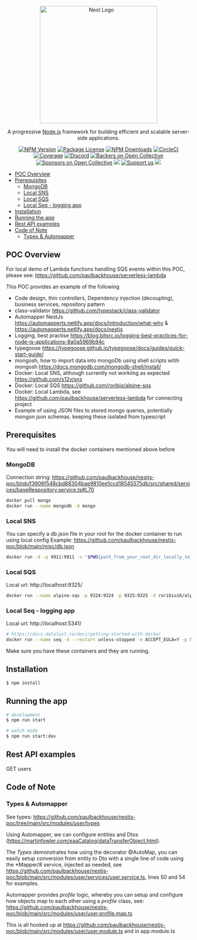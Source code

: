<p align="center">
  <a href="http://nestjs.com/" target="blank"><img src="https://nestjs.com/img/logo_text.svg" width="320" alt="Nest Logo" /></a>
</p>

[circleci-image]: https://img.shields.io/circleci/build/github/nestjs/nest/master?token=abc123def456
[circleci-url]: https://circleci.com/gh/nestjs/nest

  <p align="center">A progressive <a href="http://nodejs.org" target="_blank">Node.js</a> framework for building efficient and scalable server-side applications.</p>
    <p align="center">
<a href="https://www.npmjs.com/~nestjscore" target="_blank"><img src="https://img.shields.io/npm/v/@nestjs/core.svg" alt="NPM Version" /></a>
<a href="https://www.npmjs.com/~nestjscore" target="_blank"><img src="https://img.shields.io/npm/l/@nestjs/core.svg" alt="Package License" /></a>
<a href="https://www.npmjs.com/~nestjscore" target="_blank"><img src="https://img.shields.io/npm/dm/@nestjs/common.svg" alt="NPM Downloads" /></a>
<a href="https://circleci.com/gh/nestjs/nest" target="_blank"><img src="https://img.shields.io/circleci/build/github/nestjs/nest/master" alt="CircleCI" /></a>
<a href="https://coveralls.io/github/nestjs/nest?branch=master" target="_blank"><img src="https://coveralls.io/repos/github/nestjs/nest/badge.svg?branch=master#9" alt="Coverage" /></a>
<a href="https://discord.gg/G7Qnnhy" target="_blank"><img src="https://img.shields.io/badge/discord-online-brightgreen.svg" alt="Discord"/></a>
<a href="https://opencollective.com/nest#backer" target="_blank"><img src="https://opencollective.com/nest/backers/badge.svg" alt="Backers on Open Collective" /></a>
<a href="https://opencollective.com/nest#sponsor" target="_blank"><img src="https://opencollective.com/nest/sponsors/badge.svg" alt="Sponsors on Open Collective" /></a>
  <a href="https://paypal.me/kamilmysliwiec" target="_blank"><img src="https://img.shields.io/badge/Donate-PayPal-ff3f59.svg"/></a>
    <a href="https://opencollective.com/nest#sponsor"  target="_blank"><img src="https://img.shields.io/badge/Support%20us-Open%20Collective-41B883.svg" alt="Support us"></a>
  <a href="https://twitter.com/nestframework" target="_blank"><img src="https://img.shields.io/twitter/follow/nestframework.svg?style=social&label=Follow"></a>
</p>
  <!--[![Backers on Open Collective](https://opencollective.com/nest/backers/badge.svg)](https://opencollective.com/nest#backer)
  [![Sponsors on Open Collective](https://opencollective.com/nest/sponsors/badge.svg)](https://opencollective.com/nest#sponsor)-->

- [POC Overview](#poc-overview)
- [Prerequisites](#prerequisites)
  - [MongoDB](#mongodb)
  - [Local SNS](#local-sns)
  - [Local SQS](#local-sqs)
  - [Local Seq - logging app](#local-seq---logging-app)
- [Installation](#installation)
- [Running the app](#running-the-app)
- [Rest API examples](#rest-api-examples)
- [Code of Note](#code-of-note)
  - [Types & Automapper](#types--automapper)

## POC Overview

For local demo of Lambda functions handling SQS events within this POC, please see: https://github.com/paulbackhouse/serverless-lambda

This POC provides an example of the following

- Code design, thin controllers, Dependency injection (decoupling), business services, repository pattern
- class-validator https://github.com/typestack/class-validator
- Automapper NestJs https://automapperts.netlify.app/docs/introduction/what-why & https://automapperts.netlify.app/docs/nestjs
- Logging, best practise https://blog.bitsrc.io/logging-best-practices-for-node-js-applications-8a0a5969b94c 
- typegoose https://typegoose.github.io/typegoose/docs/guides/quick-start-guide/
- mongosh, how to import data into mongoDb using shell scripts witih mongosh https://docs.mongodb.com/mongodb-shell/install/
- Docker: Local SNS, although currently not workiing as expected https://github.com/s12v/sns
- Docker: Local SQS https://github.com/roribio/alpine-sqs
- Docker: Local Lambda, see https://github.com/paulbackhouse/serverless-lambda for connecting project
- Example of using JSON files to stored mongo queries, potentially mongon json schemas. keeping these isolated from typescript

## Prerequisites

You will need to install the docker containers mentioned above before

### MongoDB
Connection string: https://github.com/paulbackhouse/nestjs-poc/blob/f3906f548cbd88304bae9810ee1ccd18545575db/src/shared/services/baseRespository.service.ts#L70
```bash
docker pull mongo
docker run --name mongodb -d mongo
```

### Local SNS
You can specify a db.json file in your root for the docker container to run using local config
Example: https://github.com/paulbackhouse/nestjs-poc/blob/main/misc/db.json
```bash
docker run -d -p 9911:9911 -v "$PWD{path_from_your_root_dir_locally_to_db.json}":/etc/sns s12v/sns
```
### Local SQS
Local url: http://localhost:9325/
```bash
docker run --name alpine-sqs -p 9324:9324 -p 9325:9325 -d roribio16/alpine-sqs:latest
```
### Local Seq - logging app
Local url: http://localhost:5341/
```bash
# https://docs.datalust.co/docs/getting-started-with-docker
docker run --name seq -d --restart unless-stopped -e ACCEPT_EULA=Y -p 5341:80 datalust/seq:latest
```

Make sure you have these containers and they are running.

## Installation

```bash
$ npm install
```

## Running the app

```bash
# development
$ npm run start

# watch mode
$ npm run start:dev
```

## Rest API examples

GET users


## Code of Note

### Types & Automapper

See types: https://github.com/paulbackhouse/nestjs-poc/tree/main/src/modules/user/types

Using Automapper, we can configure entities and Dtos (https://martinfowler.com/eaaCatalog/dataTransferObject.html).

The *Types* demonstrates how using the decorator @AutoMap, you can easily setup conversion from entity to Dto with a single line of code using the *Mapper/8 service, injected as needed, see https://github.com/paulbackhouse/nestjs-poc/blob/main/src/modules/user/services/user.service.ts, lines 50 and 54 for examples.

Automapper provides *profile* logic, whereby you can setup and configure how objects map to each other using a *profile* class, see: https://github.com/paulbackhouse/nestjs-poc/blob/main/src/modules/user/user.profile.map.ts

This is all hooked up at https://github.com/paulbackhouse/nestjs-poc/blob/main/src/modules/user/user.module.ts and in app.module.ts




